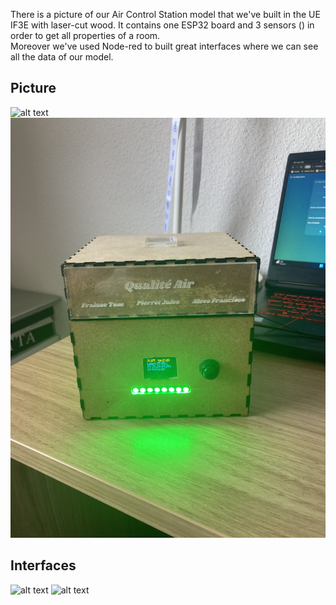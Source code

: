 There is a picture of our Air Control Station model that we've built in the UE IF3E with laser-cut wood. It contains one ESP32 board and 3 sensors ()  in order to get all properties of a room. 
<br>Moreover we've used Node-red to built great interfaces where we can see all the data of our model.

## Picture
![alt text](https://github.com/cqptomii/IF3B-Project/blob/b3b14be8c7742d64709ac5c383065221b0350d55/IMG_2555.JPG)
![alt text](https://github.com/cqptomii/IF3B-Project/blob/b3b14be8c7742d64709ac5c383065221b0350d55/IMG_2556.JPG)
## Interfaces

![alt text]([https://github.com/cqptomii/Connect-Four/blob/main/image/plateau.png?raw=true](https://github.com/cqptomii/IF3B-Project/blob/b3b14be8c7742d64709ac5c383065221b0350d55/Capture%20d'%C3%A9cran%202024-04-04%20125003.png))
![alt text]((https://github.com/cqptomii/IF3B-Project/blob/b3b14be8c7742d64709ac5c383065221b0350d55/Capture%20d'%C3%A9cran%202024-04-04%20125204.png))
